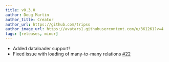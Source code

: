 ```yaml
---
title: v0.3.0
author: Doug Martin
author_title: Creator
author_url: https://github.com/tripss
author_image_url: https://avatars1.githubusercontent.com/u/361261?v=4
tags: [releases, minor]
---
```


- Added dataloader support!
- Fixed issue with loading of many-to-many relations [#22](https://github.com/La-patate-du-coin/nestjs-query/issues/22)
